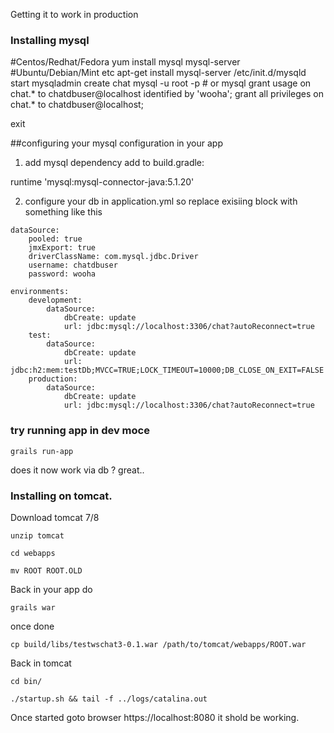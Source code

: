 Getting it to work in production


### Installing mysql

#Centos/Redhat/Fedora
yum install mysql mysql-server
#Ubuntu/Debian/Mint etc
apt-get install  mysql-server
/etc/init.d/mysqld start
mysqladmin create chat
mysql -u root -p  # or mysql
grant usage on chat.* to chatdbuser@localhost identified by 'wooha';
grant all privileges on chat.* to chatdbuser@localhost;

exit


##configuring your mysql configuration in your app

1. add mysql dependency add to build.gradle:

 runtime 'mysql:mysql-connector-java:5.1.20'


2. configure your db in application.yml so replace exisiing block with something like this
```
dataSource:
    pooled: true
    jmxExport: true
    driverClassName: com.mysql.jdbc.Driver
    username: chatdbuser
    password: wooha

environments:
    development:
        dataSource:
            dbCreate: update
            url: jdbc:mysql://localhost:3306/chat?autoReconnect=true
    test:
        dataSource:
            dbCreate: update
            url: jdbc:h2:mem:testDb;MVCC=TRUE;LOCK_TIMEOUT=10000;DB_CLOSE_ON_EXIT=FALSE
    production:
        dataSource:
            dbCreate: update
            url: jdbc:mysql://localhost:3306/chat?autoReconnect=true

```
### try running app in dev moce
```
grails run-app
```
does it now work via db ?  great..


### Installing on tomcat.

Download tomcat 7/8
```
unzip tomcat

cd webapps

mv ROOT ROOT.OLD
```

Back in your app do
```
grails war
```
once done

```
cp build/libs/testwschat3-0.1.war /path/to/tomcat/webapps/ROOT.war
```

Back in tomcat
 ```
cd bin/

./startup.sh && tail -f ../logs/catalina.out
 ```

 Once started goto browser https://localhost:8080 it shold be working.




